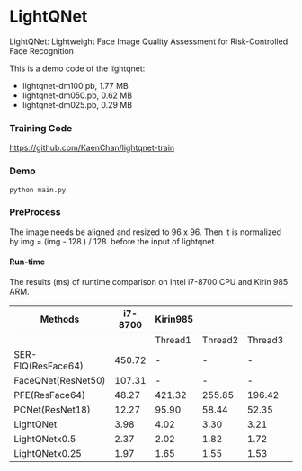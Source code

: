 # LightQNet
LightQNet: Lightweight Face Image Quality Assessment for Risk-Controlled Face Recognition

This is a demo code of the lightqnet:
+ lightqnet-dm100.pb, 1.77 MB
+ lightqnet-dm050.pb, 0.62 MB
+ lightqnet-dm025.pb, 0.29 MB

### Training Code

https://github.com/KaenChan/lightqnet-train

### Demo

``` Shell
python main.py
```

### PreProcess

The image needs be aligned and resized to 96 x 96.
Then it is normalized by img = (img - 128.) / 128. before the input of lightqnet.

#### Run-time

The results (ms) of runtime comparison on Intel i7-8700 CPU and Kirin 985 ARM. 

| Methods            | i7-8700 | Kirin985 |         |         |         |       |
| ------------------ | ------- | -------- | ------- | ------- | ------- | ----- |
|                    |         | Thread1  | Thread2 | Thread3 | Thread4 | iGPU  |
| SER-FIQ(ResFace64) | 450.72  | -        | -       | -       | -       | -     |
| FaceQNet(ResNet50) | 107.31  | -        | -       | -       | -       | -     |
| PFE(ResFace64)     | 48.27   | 421.32   | 255.85  | 196.42  | 178.73  | 59.37 |
| PCNet(ResNet18)    | 12.27   | 95.90    | 58.44   | 52.35   | 42.62   | 16.51 |
| LightQNet          | 3.98    | 4.02     | 3.30    | 3.21    | 2.57    | 5.57  |
| LightQNetx0.5      | 2.37    | 2.02     | 1.82    | 1.72    | 1.61    | 2.24  |
| LightQNetx0.25     | 1.97    | 1.65     | 1.55    | 1.53    | 1.50    | 2.16  |
